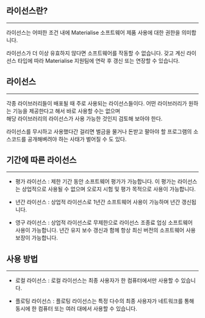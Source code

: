 ## **라이선스란?**
---
라이선스는 어떠한 조건 내에 Materialise 소프트웨어 제품 사용에 대한 권한을 의미합니다.
    
라이선스가 더 이상 유효하지 않다면 소프트웨어를 작동할 수 없습니다. 갖고 계신 라이선스 타입에 따라 Materialise 지원팀에 연락 후 갱신 또는 연장할 수 있습니다.


## **라이선스**
---
각종 라이브러리들이 배포될 때 주로 사용되는 라이선스들이다. 어떤 라이브러리가 원하는 기능을 제공한다고 해서 바로 사용할 수는 없으며  
해당 라이브러리의 라이선스가 사용 가능한 것인지 검토해 보아야 한다.

라이선스를 무시하고 사용했다간 걸리면 벌금을 물거나 돈받고 팔아야 할 프로그램의 소스코드를 공개해벼려야 하는 사태가 벌어질 수 도 있다.

## **기간에 따른 라이선스**
---
- 평가 라이선스 : 제한 기간 동안 소프트웨어 평가가 가능합니다. 이 평가는 라이선스는 상업적으로 사용될 수 없으며 오로지 시험 및 평가 목적으로 사용이 가능합니다.

- 년간 라이선스 : 상업적 라이선스로 1년간 소프트웨어 사용이 가능하며 년간 갱신됩니다.

- 영구 라이선스 : 상업적 라이선스로 무제한으로 라이선스 조종료 업싱 소프트웨어 사용이 가능합니다. 년간 유지 보수 갱신과 함께 항상 최신 버전의 소프트웨어 사용 보장이 가능합니다.

## **사용 방법**
---
- 로컬 라이선스 : 로컬 라이선스는 최종 사용자가 한 컴퓨터에서만 사용할 수 있습니다.

- 플로팅 라이선스 : 플로팅 라이선스는 특정 다수의 최종 사용자가 네트워크를 통해 동시에 한 컴퓨터 또는 여러 대에서 사용할 수 있습니다.